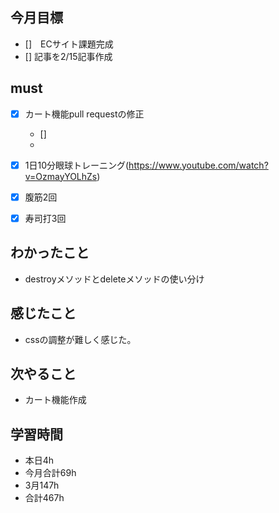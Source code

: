 
## 今月目標
- []　ECサイト課題完成
- [] 記事を2/15記事作成


## must
- [x] カート機能pull requestの修正
  - []   
  - 
 
- [x] 1日10分眼球トレーニング(https://www.youtube.com/watch?v=OzmayYOLhZs)
- [x] 腹筋2回
- [x] 寿司打3回

## わかったこと
- destroyメソッドとdeleteメソッドの使い分け


  
## 感じたこと
- cssの調整が難しく感じた。
  
## 次やること
  - カート機能作成

## 学習時間
  - 本日4h
  - 今月合計69h
  - 3月147h
  - 合計467h
